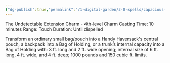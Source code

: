 ```yaml
---
{"dg-publish":true,"permalink":"/1-digital-garden/3-0-spells/capacious-extremis/"}
---
```


The Undetectable Extension Charm - 4th-level Charm 
Casting Time: 10 minutes 
Range: Touch 
Duration: Until dispelled 

Transform an ordinary small bag/pouch into a Handy Haversack's central pouch, a backpack into a Bag of Holding, or a trunk’s internal capacity into a Bag of Holding with: 3 ft. long and 2 ft. wide opening; internal size of 6 ft. long, 4 ft. wide, and 4 ft. deep; 1000 pounds and 150 cubic ft. limits.